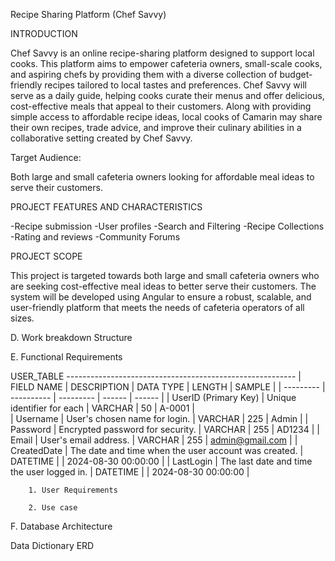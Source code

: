 Recipe Sharing Platform (Chef Savvy)

INTRODUCTION 

Chef Savvy is an online recipe-sharing platform designed to support local cooks. This platform aims to empower cafeteria owners, small-scale cooks, and aspiring chefs by providing them with a diverse collection of budget-friendly recipes tailored to local tastes and preferences. Chef Savvy will serve as a daily guide, helping cooks curate their menus and offer delicious, cost-effective meals that appeal to their customers.
Along with providing simple access to affordable recipe ideas, local cooks of Camarin may share their own recipes, trade advice, and improve their culinary abilities in a collaborative setting created by Chef Savvy.

Target Audience:

Both large and small cafeteria owners looking for affordable meal ideas to serve their customers.

PROJECT FEATURES AND CHARACTERISTICS 

-Recipe submission
-User profiles
-Search and Filtering
-Recipe Collections 
-Rating and reviews 
-Community Forums

PROJECT SCOPE

This project is targeted towards both large and small cafeteria owners who are seeking cost-effective meal ideas to better serve their customers. The system will be developed using Angular to ensure a robust, scalable, and user-friendly platform that meets the needs of cafeteria operators of all sizes.

D. Work breakdown Structure

E. Functional Requirements

 USER_TABLE
     ---------------------------------------------------------
     | FIELD NAME | DESCRIPTION | DATA TYPE | LENGTH | SAMPLE |
     | ---------  |  ---------- | --------- | ------ | ------ |
     | UserID (Primary Key) | Unique identifier for each | VARCHAR  | 50 | A-0001 |  
     | Username | User's chosen name for login. | VARCHAR | 225 | Admin |
     | Password | Encrypted password for security. | VARCHAR | 255 | AD1234 |
     | Email | User's email address. | VARCHAR | 255 | admin@gmail.com | 
     | CreatedDate  | The date and time when the user account was created. | DATETIME |  | 2024-08-30 00:00:00 |
     | LastLogin | The last date and time the user logged in. | DATETIME |   | 2024-08-30 00:00:00 |


        1. User Requirements

        2. Use case

F. Database Architecture

Data Dictionary
 ERD
